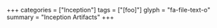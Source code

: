 +++
categories = ["Inception"]
tags = ["[foo]"]
glyph = "fa-file-text-o"
summary = "Inception Artifacts"
+++
